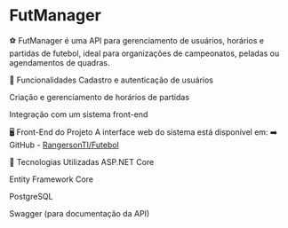 # FutManager
⚽ FutManager é uma API para gerenciamento de usuários, horários e partidas de futebol, ideal para organizações de campeonatos, peladas ou agendamentos de quadras.

🔧 Funcionalidades
  Cadastro e autenticação de usuários
  
  Criação e gerenciamento de horários de partidas
  
  Integração com um sistema front-end

🖥️ Front-End do Projeto
A interface web do sistema está disponível em:
➡️ GitHub - [RangersonTI/Futebol](https://github.com/RangersonTI/Futebol)

📌 Tecnologias Utilizadas
  ASP.NET Core
  
  Entity Framework Core
  
  PostgreSQL
  
  Swagger (para documentação da API)

